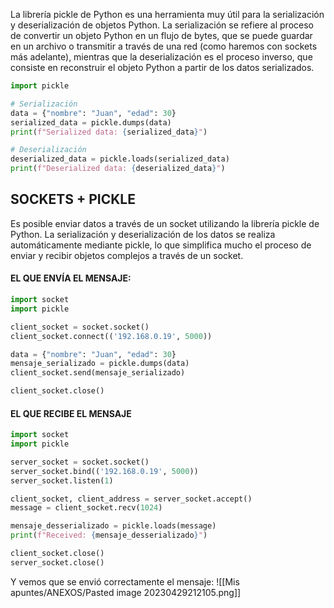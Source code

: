 La librería pickle de Python es una herramienta muy útil para la serialización y deserialización de objetos Python. La serialización se refiere al proceso de convertir un objeto Python en un flujo de bytes, que se puede guardar en un archivo o transmitir a través de una red (como haremos con sockets más adelante), mientras que la deserialización es el proceso inverso, que consiste en reconstruir el objeto Python a partir de los datos serializados.

```python
import pickle

# Serialización
data = {"nombre": "Juan", "edad": 30}
serialized_data = pickle.dumps(data)
print(f"Serialized data: {serialized_data}")

# Deserialización
deserialized_data = pickle.loads(serialized_data)
print(f"Deserialized data: {deserialized_data}")
```

## SOCKETS + PICKLE

Es posible enviar datos a través de un socket utilizando la librería pickle de Python. La serialización y deserialización de los datos se realiza automáticamente mediante pickle, lo que simplifica mucho el proceso de enviar y recibir objetos complejos a través de un socket. 

#### EL QUE ENVÍA EL MENSAJE:

```python
import socket
import pickle

client_socket = socket.socket()
client_socket.connect(('192.168.0.19', 5000))

data = {"nombre": "Juan", "edad": 30}
mensaje_serializado = pickle.dumps(data)
client_socket.send(mensaje_serializado)

client_socket.close()
```

#### EL QUE RECIBE EL MENSAJE

```python
import socket
import pickle

server_socket = socket.socket()
server_socket.bind(('192.168.0.19', 5000))
server_socket.listen(1)

client_socket, client_address = server_socket.accept()
message = client_socket.recv(1024)

mensaje_desserializado = pickle.loads(message)
print(f"Received: {mensaje_desserializado}")

client_socket.close()
server_socket.close()
```
Y vemos que se envió correctamente el mensaje:
![[Mis apuntes/ANEXOS/Pasted image 20230429212105.png]]
